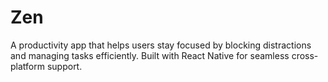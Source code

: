 # Zen
A productivity app that helps users stay focused by blocking distractions and managing tasks efficiently. Built with React Native for seamless cross-platform support.
